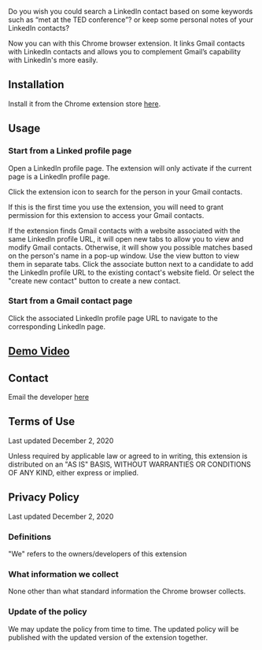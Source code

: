 Do you wish you could search a LinkedIn contact based on some keywords such as “met at the TED conference”? 
or keep some personal notes of your LinkedIn contacts?

Now you can with this Chrome browser extension. 
It links Gmail contacts with LinkedIn contacts and allows you to
complement Gmail’s capability with LinkedIn's more easily.


## Installation

Install it from the Chrome extension store [here](https://chrome.google.com/webstore/detail/linkedin-contact-sync/ikkmmehpiffooknajlgknlcojfoienjk).

## Usage

### Start from a Linked profile page
Open a LinkedIn profile page. The extension will only activate if the current page is a LinkedIn profile page.

Click the extension icon to search for the person in your Gmail contacts.

If this is the first time you use the extension, you will need to grant permission for this extension to access your Gmail contacts.

If the extension finds Gmail contacts with a website associated with the same LinkedIn profile URL,
it will open new tabs to allow you to view and modify Gmail contacts.
Otherwise, it will show you possible matches based on the person's name in a pop-up window.
Use the view button to view them in separate tabs.
Click the associate button next to a candidate to add the LinkedIn profile URL to the existing contact's website field.
Or select the "create new contact" button to create a new contact.

### Start from a Gmail contact page
Click the associated LinkedIn profile page URL to navigate to the corresponding LinkedIn page.

## [Demo Video](https://youtu.be/W47FJAEUiwg)

## Contact
Email the developer [here](mailto:happy.ch.dev@gmail.com)

## Terms of Use
Last updated December 2, 2020

Unless required by applicable law or agreed to in writing, this extension is distributed on an "AS IS" BASIS, WITHOUT WARRANTIES OR CONDITIONS OF ANY KIND, either express or implied.

## Privacy Policy
Last updated December 2, 2020

### Definitions
"We" refers to the owners/developers of this extension

### What information we collect
None other than what standard information the Chrome browser collects.

### Update of the policy
We may update the policy from time to time. The updated policy will be published with the updated version of the extension together.